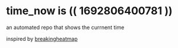 # time_now is (( 1692806400781 ))

an automated repo that shows the currnent time

inspired by [breakingheatmap](https://github.com/breakingheatmap/breakingheatmap)